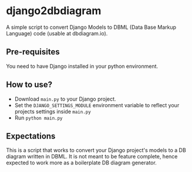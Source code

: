 # django2dbdiagram

A simple script to convert Django Models to DBML (Data Base Markup Language) code (usable at dbdiagram.io).

## Pre-requisites

You need to have Django installed in your python environment.

## How to use?

* Download `main.py` to your Django project.
* Set the `DJANGO_SETTINGS_MODULE` environment variable to reflect your projects settings inside `main.py`
* Run `python main.py`

## Expectations

This is a script that works to convert your Django project's models to a DB diagram written in DBML. It is not meant to be feature complete, hence expected to work more as a boilerplate DB diagram generator.